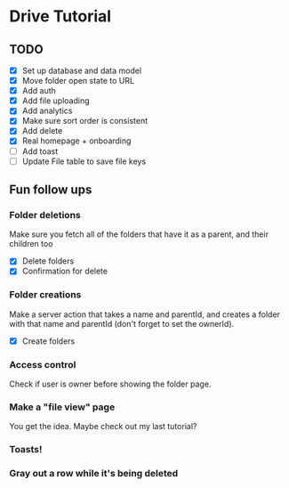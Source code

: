 # Drive Tutorial

## TODO

- [x] Set up database and data model
- [x] Move folder open state to URL
- [x] Add auth
- [x] Add file uploading
- [x] Add analytics
- [x] Make sure sort order is consistent
- [x] Add delete
- [x] Real homepage + onboarding
- [ ] Add toast
- [ ] Update File table to save file keys

## Fun follow ups

### Folder deletions

Make sure you fetch all of the folders that have it as a parent, and their children too

- [x] Delete folders
- [x] Confirmation for delete

### Folder creations

Make a server action that takes a name and parentId, and creates a folder with that name and parentId (don't forget to set the ownerId).

- [x] Create folders

### Access control

Check if user is owner before showing the folder page.

### Make a "file view" page

You get the idea. Maybe check out my last tutorial?

### Toasts!

### Gray out a row while it's being deleted
